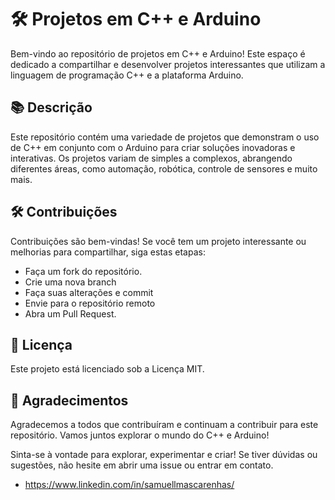 # 🛠️ Projetos em C++ e Arduino

Bem-vindo ao repositório de projetos em C++ e Arduino! Este espaço é dedicado a compartilhar e desenvolver projetos interessantes que utilizam a linguagem de programação C++ e a plataforma Arduino.

## 📚 Descrição

Este repositório contém uma variedade de projetos que demonstram o uso de C++ em conjunto com o Arduino para criar soluções inovadoras e interativas. Os projetos variam de simples a complexos, abrangendo diferentes áreas, como automação, robótica, controle de sensores e muito mais.

## 🛠️ Contribuições
Contribuições são bem-vindas! Se você tem um projeto interessante ou melhorias para compartilhar, siga estas etapas:

- Faça um fork do repositório.
- Crie uma nova branch
- Faça suas alterações e commit 
- Envie para o repositório remoto 
- Abra um Pull Request.

## 📄 Licença
Este projeto está licenciado sob a Licença MIT.

## 🤝 Agradecimentos
Agradecemos a todos que contribuíram e continuam a contribuir para este repositório. Vamos juntos explorar o mundo do C++ e Arduino!

Sinta-se à vontade para explorar, experimentar e criar! Se tiver dúvidas ou sugestões, não hesite em abrir uma issue ou entrar em contato.

- https://www.linkedin.com/in/samuellmascarenhas/
